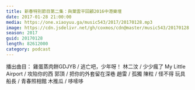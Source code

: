```yaml
---
title: 新春特別節目第二集：與葉雲平回顧2016中港樂壇
date: 2017-01-28 21:00:00
media: https://one.xiaoyuu.ga/music543/2017/20170128.mp3
image: https://cdn.jsdelivr.net/gh/coxmos/cdn@master/music543/20170128.jpg
season: 2017
guid: 20170128
length: 82612000
category: podcast
---
```


播出曲目：
雞蛋蒸肉餅GDJYB / 逃亡吧，少年呀！
林二汶 / 少少瘋了
My Little Airport / 攻陷你的西
郭頂 / 把你的外套留在深巷
趙雷 / 孤獨
陳粒 / 怪不得
玩具船長 / 青春照相館
木推瓜 / 哆嗦哆
